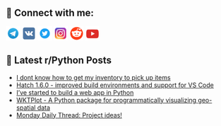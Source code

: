 ## 🔎 Connect with me:
[<img src="https://github.com/bullbesh/bullbesh/blob/main/images/Telegram.png" width="32" height="32" />](https://t.me/bullbesh)
[<img src="https://github.com/bullbesh/bullbesh/blob/main/images/VK.png" width="32" height="32" />](https://vk.com/bullbesh)
[<img src="https://github.com/bullbesh/bullbesh/blob/main/images/Twitter.png" width="32" height="32" />](https://twitter.com/bullbesh1)
[<img src="https://github.com/bullbesh/bullbesh/blob/main/images/Instagram.png" width="32" height="32" />](https://www.instagram.com/bullbesh)
[<img src="https://github.com/bullbesh/bullbesh/blob/main/images/Reddit.png" width="32" height="32" />](https://www.reddit.com/user/bullbesh)
[<img src="https://github.com/bullbesh/bullbesh/blob/main/images/YouTube.png" width="32" height="32" />](https://www.youtube.com/channel/UCtfjRs6uzgq5mfm8S06WTcg)

## 📕 Latest r/Python Posts
<!-- BLOG-POST-LIST:START -->
- [I dont know how to get my inventory to pick up items](https://www.reddit.com/r/Python/comments/y60t49/i_dont_know_how_to_get_my_inventory_to_pick_up/)
- [Hatch 1.6.0 - improved build environments and support for VS Code](https://www.reddit.com/r/Python/comments/y60lt5/hatch_160_improved_build_environments_and_support/)
- [I’ve started to build a web app in Python](https://www.reddit.com/r/Python/comments/y5z2o1/ive_started_to_build_a_web_app_in_python/)
- [WKTPlot - A Python package for programmatically visualizing geo-spatial data](https://www.reddit.com/r/Python/comments/y5x2ki/wktplot_a_python_package_for_programmatically/)
- [Monday Daily Thread: Project ideas!](https://www.reddit.com/r/Python/comments/y5vw8a/monday_daily_thread_project_ideas/)
<!-- BLOG-POST-LIST:END -->

